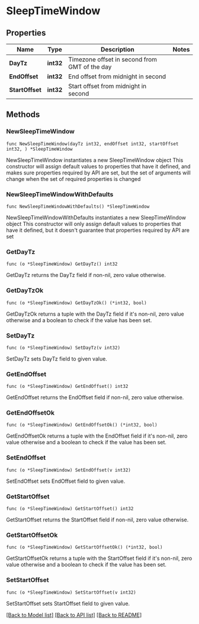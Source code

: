 # SleepTimeWindow

## Properties

Name | Type | Description | Notes
------------ | ------------- | ------------- | -------------
**DayTz** | **int32** | Timezone offset in second from GMT of the day | 
**EndOffset** | **int32** | End offset from midnight in second | 
**StartOffset** | **int32** | Start offset from midnight in second | 

## Methods

### NewSleepTimeWindow

`func NewSleepTimeWindow(dayTz int32, endOffset int32, startOffset int32, ) *SleepTimeWindow`

NewSleepTimeWindow instantiates a new SleepTimeWindow object
This constructor will assign default values to properties that have it defined,
and makes sure properties required by API are set, but the set of arguments
will change when the set of required properties is changed

### NewSleepTimeWindowWithDefaults

`func NewSleepTimeWindowWithDefaults() *SleepTimeWindow`

NewSleepTimeWindowWithDefaults instantiates a new SleepTimeWindow object
This constructor will only assign default values to properties that have it defined,
but it doesn't guarantee that properties required by API are set

### GetDayTz

`func (o *SleepTimeWindow) GetDayTz() int32`

GetDayTz returns the DayTz field if non-nil, zero value otherwise.

### GetDayTzOk

`func (o *SleepTimeWindow) GetDayTzOk() (*int32, bool)`

GetDayTzOk returns a tuple with the DayTz field if it's non-nil, zero value otherwise
and a boolean to check if the value has been set.

### SetDayTz

`func (o *SleepTimeWindow) SetDayTz(v int32)`

SetDayTz sets DayTz field to given value.


### GetEndOffset

`func (o *SleepTimeWindow) GetEndOffset() int32`

GetEndOffset returns the EndOffset field if non-nil, zero value otherwise.

### GetEndOffsetOk

`func (o *SleepTimeWindow) GetEndOffsetOk() (*int32, bool)`

GetEndOffsetOk returns a tuple with the EndOffset field if it's non-nil, zero value otherwise
and a boolean to check if the value has been set.

### SetEndOffset

`func (o *SleepTimeWindow) SetEndOffset(v int32)`

SetEndOffset sets EndOffset field to given value.


### GetStartOffset

`func (o *SleepTimeWindow) GetStartOffset() int32`

GetStartOffset returns the StartOffset field if non-nil, zero value otherwise.

### GetStartOffsetOk

`func (o *SleepTimeWindow) GetStartOffsetOk() (*int32, bool)`

GetStartOffsetOk returns a tuple with the StartOffset field if it's non-nil, zero value otherwise
and a boolean to check if the value has been set.

### SetStartOffset

`func (o *SleepTimeWindow) SetStartOffset(v int32)`

SetStartOffset sets StartOffset field to given value.



[[Back to Model list]](../README.md#documentation-for-models) [[Back to API list]](../README.md#documentation-for-api-endpoints) [[Back to README]](../README.md)


